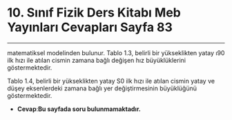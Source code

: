 # 10. Sınıf Fizik Ders Kitabı Meb Yayınları Cevapları Sayfa 83

---

matematiksel modelinden bulunur. Tablo 1.3, belirli bir yükseklikten yatay ı90 ilk hızı ile atılan cismin zamana bağlı değişen hız büyüklüklerini göstermektedir.

Tablo 1.4, belirli bir yükseklikten yatay S0 ilk hızı ile atılan cismin yatay ve düşey eksenlerdeki zamana bağlı yer değiştirmesinin büyüklüğünü göstermektedir.

-   **Cevap**:**Bu sayfada soru bulunmamaktadır.**